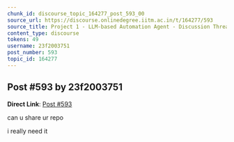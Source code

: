 ```yaml
---
chunk_id: discourse_topic_164277_post_593_00
source_url: https://discourse.onlinedegree.iitm.ac.in/t/164277/593
source_title: Project 1 - LLM-based Automation Agent - Discussion Thread [TDS Jan 2025]
content_type: discourse
tokens: 49
username: 23f2003751
post_number: 593
topic_id: 164277
---
```


## Post #593 by 23f2003751

**Direct Link**: [Post #593](https://discourse.onlinedegree.iitm.ac.in/t/164277/593)

can u share ur repo

i really need it
